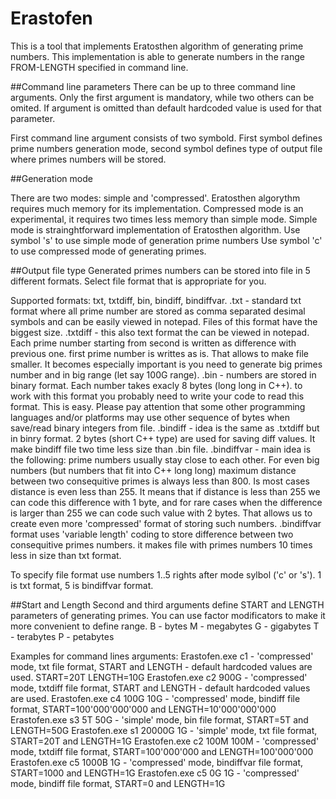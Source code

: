# Erastofen
This is a tool that implements Eratosthen algorithm of generating prime numbers.
This implementation is able to generate numbers in the range FROM-LENGTH specified in command line.

##Command line parameters
There can be up to three command line arguments.
Only the first argument is mandatory, while two others can be omited.
If argument is omitted than default hardcoded value is used for that parameter.

First command line argument consists of two symbold.
First symbol defines prime numbers generation mode, second symbol defines type of output file where primes numbers will be stored.

##Generation mode

There are two modes: simple and 'compressed'.
Eratosthen algorythm requires much memory for its implementation.
Compressed mode is an experimental, it requires two times less memory than simple mode.
Simple mode is strainghtforward implementation of Eratosthen algorithm.
Use symbol 's' to use simple mode of generation prime numbers
Use symbol 'c' to use compressed mode of generating primes.

##Output file type
Generated  primes numbers can be stored into file in 5 different formats. 
Select file format that is appropriate for you.

Supported formats: txt, txtdiff, bin, bindiff, bindiffvar.
.txt - standard txt format where all prime number are stored as comma separated desimal symbols and can be easily viewed in notepad. Files of this format have the biggest size.
.txtdiff - this also text format the can be viewed in notepad. Each prime number starting from second is written as difference with previous one. first prime number is writtes as is. That allows to make file smaller. 
It becomes especially important is you need to generate big primes number and in big range (let say 100G range).
.bin - numbers are stored in binary format. Each number takes exacly 8 bytes (long long in C++). to work with this format you probably need to write your code to read this format. This is easy. 
Please pay attention that some other programming languages and/or platforms may use other sequence of bytes when save/read binary integers from file. 
.bindiff - idea is the same as .txtdiff but in binry format. 2 bytes (short C++ type) are used for saving diff values. It make bindiff file two time less size than .bin file.
.bindiffvar - main idea is the following: prime numbers usually stay close to each other. For even big numbers (but numbers that fit into C++ long long) maximum distance between two consequitive primes is always less than 800.
Is most cases distance is even less than 255. It means that if distance is less than 255 we can code this difference with 1 byte, and for rare cases when the difference is larger than 255 we can code such value with 2 bytes.
That allows us to create even more 'compressed' format of storing such numbers. .bindiffvar format uses 'variable length' coding to store difference between two consequitive primes numbers.
it makes file with primes numbers 10 times less in size than txt format.

To specify file format use numbers 1..5 rights after mode sylbol ('c' or 's').
1 is txt format, 5 is bindiffvar format.

##Start and Length
Second and third arguments define START and LENGTH parameters of generating primes.
You can use factor modificators to make it more convenient to define range.
B - bytes
M - megabytes
G - gigabytes
T - terabytes
P - petabytes


Examples for command lines arguments:
Erastofen.exe c1            - 'compressed' mode, txt file format, START and LENGTH - default hardcoded values are used. START=20T LENGTH=10G
Erastofen.exe c2 900G       - 'compressed' mode, txtdiff file format, START and LENGTH - default hardcoded values are used.
Erastofen.exe c4 100G 10G   - 'compressed' mode, bindiff file format, START=100'000'000'000 and LENGTH=10'000'000'000
Erastofen.exe s3 5T 50G     - 'simple' mode, bin file format, START=5T and LENGTH=50G
Erastofen.exe s1 20000G 1G  - 'simple' mode, txt file format, START=20T and LENGTH=1G
Erastofen.exe c2 100M 100M  - 'compressed' mode, txtdiff file format, START=100'000'000 and LENGTH=100'000'000
Erastofen.exe c5 1000B 1G   - 'compressed' mode, bindiffvar file format, START=1000 and LENGTH=1G
Erastofen.exe c5 0G 1G      - 'compressed' mode, bindiff file format, START=0 and LENGTH=1G

